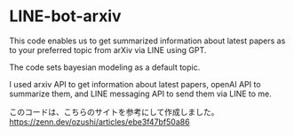 # LINE-bot-arxiv
This code enables us to get summarized information about latest papers as to your preferred topic from arXiv via LINE using GPT.

The code sets bayesian modeling as a default topic.


I used arxiv API to get information  about latest papers, openAI API to summarize them, and LINE messaging API to send them via LINE to me.

このコードは、こちらのサイトを参考にして作成しました。https://zenn.dev/ozushi/articles/ebe3f47bf50a86
